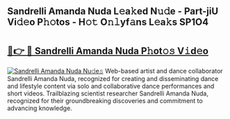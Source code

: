 ## Sandrelli Amanda Nuda L𝚎a𝚔ed N𝚞𝚍e - Part-jiU Vi𝚍𝚎o P𝚑𝚘tos - H𝚘𝚝 O𝚗𝚕yf𝚊ns L𝚎a𝚔s SP1O4

# <h2><a href="http://kfaya0b.oniu.top/?m=Sandrelli+Amanda+Nuda">🔗👉 🔴 Sandrelli Amanda Nuda P𝚑ot𝚘𝚜 V𝚒d𝚎o</a></h2>

[![Sandrelli Amanda Nuda Nu𝚍e𝚜](https://i.imgur.com/0qMVB7G.gif)](http://kfaya0b.oniu.top/?m=Sandrelli+Amanda+Nuda)
Web-based artist and dance collaborator Sandrelli Amanda Nuda, recognized for creating and disseminating dance and lifestyle content via solo and collaborative dance performances and short videos. Trailblazing scientist researcher Sandrelli Amanda Nuda, recognized for their groundbreaking discoveries and commitment to advancing knowledge.  

